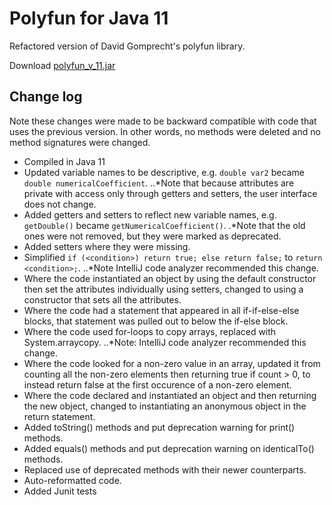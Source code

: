 # Polyfun for Java 11

Refactored version of David Gomprecht's polyfun library.

Download [polyfun_v_11.jar](out/artifacts/polyfun_v_11/polyfun_v_11.jar)

## Change log
Note these changes were made to be backward compatible with code that uses the previous version. In other words, no methods were deleted and no method signatures were changed.
* Compiled in Java 11
* Updated variable names to be descriptive, e.g. `double var2` became `double numericalCoefficient`.
..*Note that because attributes are private with access only through getters and setters, the user interface does not change.
* Added getters and setters to reflect new variable names, e.g. `getDouble()` became `getNumericalCoefficient()`.
.*Note that the old ones were not removed, but they were marked as deprecated.
* Added setters where they were missing.
* Simplified `if (<condition>) return true; else return false;` to `return <condition>;`.
..*Note IntelliJ code analyzer recommended this change.
* Where the code instantiated an object by using the default constructor then set the attributes individually using setters, changed to using a constructor that sets all the attributes.
* Where the code had a statement that appeared in all if-if-else-else blocks, that statement was pulled out to below the if-else block.
* Where the code used for-loops to copy arrays, replaced with System.arraycopy.
..*Note: IntelliJ code analyzer recommended this change.
* Where the code looked for a non-zero value in an array, updated it from counting all the non-zero elements then returning true if count > 0, to instead return false at the first occurence of a non-zero element.
* Where the code declared and instantiated an object and then returning the new object, changed to instantiating an anonymous object in the return statement.
* Added toString() methods and put deprecation warning for print() methods.
* Added equals() methods and put deprecation warning on identicalTo() methods.
* Replaced use of deprecated methods with their newer counterparts.
* Auto-reformatted code.
* Added Junit tests
